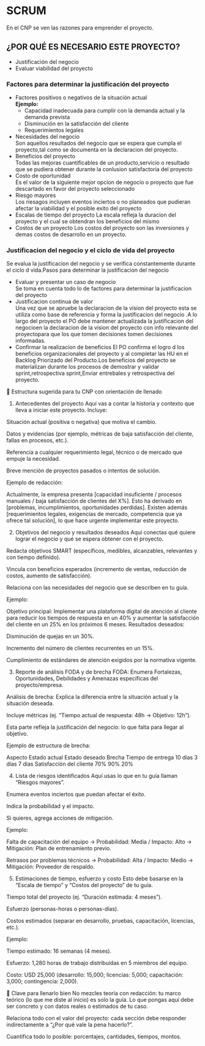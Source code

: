 # SCRUM
En el CNP se ven las razones para emprender el proyecto.

## ¿POR QUÉ ES NECESARIO ESTE PROYECTO?
- Justificación del negocio
- Evaluar viabilidad del proyecto

### Factores para determinar la justificación del proyecto
- Factores positivos o negativos de la situación actual  
  **Ejemplo:**  
  - Capacidad inadecuada para cumplir con la demanda actual y la demanda prevista  
  - Disminución en la satisfacción del cliente  
  - Requerimientos legales
- Necesidades del negocio <br>
  Son aquellos resultados del negocio que se espera que cumpla el proyecto,tal como se documenta en la declaracion del proyecto.
- Beneficios del proyecto <br>
  Todas las mejoras cuantificables de un producto,servicio o resultado que se pudiera obtener durante la
  conlusion satisfactoria del proyecto
- Costo de oportunidad <br>
  Es el valor de la siguiente mejor opcion de negocio o proyecto que fue descartado en favor del proyecto seleccionado
- Riesgo mayores <br>
  Los riesagos incluyen eventos inciertos o no planeados que pudieran afectar la viabilidad y el posible exito del proyecto
- Escalas de tiempo del proyecto
  La escala refleja la duracion del proyecto y el cual se obtendran los beneficios del mismo
- Costos de un proyecto
  Los costos del proyecto son las inversiones y demas costos de desarrollo en un proyecto.

### Justificacion del negocio y el ciclo de vida del proyecto
Se evalua la justificacion del negocio y se verifica constantemente durante el ciclo d vida.Pasos para
determinar la justificacion del negocio
- Evaluar y presentar un caso de negocio <br>
 	  Se toma en cuenta todo lo de factores para determinar la justificacion del proyecto
- Justificacion continua de valor <br>
 	  Una vez que se apruebe la declaracion de la vision del proyecto  esta se utiliza como base de referencia y forma la 		  justificacion del negocio .A lo largo del proyecto el PO debe mantener actualizada la justificacion del negocioen 	       la declaracion de la vision del proyecto con info relevante del proyectopara que los que tomen decisiones tomen   		  decisiones informadas.
- Confirmar la realizacion de beneficios
  El PO confirma el logro d los beneficios organizacionales del proyecto y al completar las HU en el Backlog Priorizado
  del Producto.Los beneficios del proyecto se materializan durante los procesos de demostrar y validar sprint,retrospectiva sprint,Enviar entrebales y retrospectiva del proyecto.
  

📄 Estructura sugerida para tu CNP con orientación de llenado
1. Antecedentes del proyecto
Aquí vas a contar la historia y contexto que lleva a iniciar este proyecto.
Incluye:

Situación actual (positiva o negativa) que motiva el cambio.

Datos y evidencias (por ejemplo, métricas de baja satisfacción del cliente, fallas en procesos, etc.).

Referencia a cualquier requerimiento legal, técnico o de mercado que empuje la necesidad.

Breve mención de proyectos pasados o intentos de solución.

Ejemplo de redacción:

Actualmente, la empresa presenta [capacidad insuficiente / procesos manuales / baja satisfacción de clientes del X%]. Esto ha derivado en [problemas, incumplimientos, oportunidades perdidas]. Existen además [requerimientos legales, exigencias de mercado, competencia que ya ofrece tal solución], lo que hace urgente implementar este proyecto.

2. Objetivos del negocio y resultados deseados
Aquí conectas qué quiere lograr el negocio y qué se espera obtener con el proyecto.

Redacta objetivos SMART (específicos, medibles, alcanzables, relevantes y con tiempo definido).

Vincula con beneficios esperados (incremento de ventas, reducción de costos, aumento de satisfacción).

Relaciona con las necesidades del negocio que se describen en tu guía.

Ejemplo:

Objetivo principal: Implementar una plataforma digital de atención al cliente para reducir los tiempos de respuesta en un 40% y aumentar la satisfacción del cliente en un 25% en los próximos 6 meses.
Resultados deseados:

Disminución de quejas en un 30%.

Incremento del número de clientes recurrentes en un 15%.

Cumplimiento de estándares de atención exigidos por la normativa vigente.

3. Reporte de análisis FODA y de brecha
FODA: Enumera Fortalezas, Oportunidades, Debilidades y Amenazas específicas del proyecto/empresa.

Análisis de brecha: Explica la diferencia entre la situación actual y la situación deseada.

Incluye métricas (ej. “Tiempo actual de respuesta: 48h → Objetivo: 12h”).

Esta parte refleja la justificación del negocio: lo que falta para llegar al objetivo.

Ejemplo de estructura de brecha:

Aspecto	Estado actual	Estado deseado	Brecha
Tiempo de entrega	10 días	3 días	7 días
Satisfacción del cliente	70%	90%	20%

4. Lista de riesgos identificados
Aquí usas lo que en tu guía llaman “Riesgos mayores”.

Enumera eventos inciertos que puedan afectar el éxito.

Indica la probabilidad y el impacto.

Si quieres, agrega acciones de mitigación.

Ejemplo:

Falta de capacitación del equipo → Probabilidad: Media / Impacto: Alto → Mitigación: Plan de entrenamiento previo.

Retrasos por problemas técnicos → Probabilidad: Alta / Impacto: Medio → Mitigación: Proveedor de respaldo.

5. Estimaciones de tiempo, esfuerzo y costo
Esto debe basarse en la “Escala de tiempo” y “Costos del proyecto” de tu guía.

Tiempo total del proyecto (ej. “Duración estimada: 4 meses”).

Esfuerzo (personas-horas o personas-días).

Costos estimados (separar en desarrollo, pruebas, capacitación, licencias, etc.).

Ejemplo:

Tiempo estimado: 16 semanas (4 meses).

Esfuerzo: 1,280 horas de trabajo distribuidas en 5 miembros del equipo.

Costo: USD 25,000 (desarrollo: 15,000; licencias: 5,000; capacitación: 3,000; contingencia: 2,000).

🔹 Clave para llenarlo bien
No mezcles teoría con redacción: tu marco teórico (lo que me diste al inicio) es solo la guía. Lo que pongas aquí debe ser concreto y con datos reales o estimados de tu caso.

Relaciona todo con el valor del proyecto: cada sección debe responder indirectamente a “¿Por qué vale la pena hacerlo?”.

Cuantifica todo lo posible: porcentajes, cantidades, tiempos, montos.
